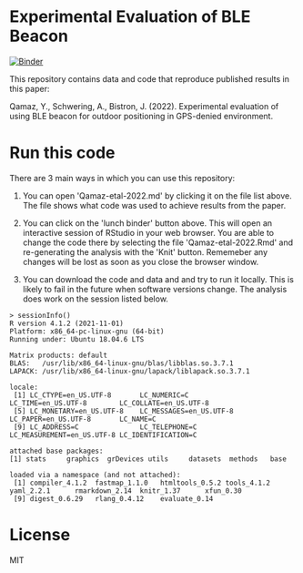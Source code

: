 # Experimental Evaluation of BLE Beacon

[![Binder](https://mybinder.org/badge_logo.svg)](https://mybinder.org/v2/gh/YouQam/experimental-evaluation-ble-beacon/HEAD)

This repository contains data and code that reproduce published results in this paper:

Qamaz, Y., Schwering, A., Bistron, J. (2022). Experimental evaluation of using BLE beacon for outdoor positioning in GPS-denied environment. 

# Run this code

There are 3 main ways in which you can use this repository:

1. You can open 'Qamaz-etal-2022.md' by clicking it on the file list above. The file shows what code was used to achieve results from the paper.

2. You can click on the 'lunch binder' button above. This will open an interactive session of RStudio in your web browser. You are able to change the code there by selecting the file 'Qamaz-etal-2022.Rmd' and re-generating the analysis with the 'Knit' button. Rememeber any changes will be lost as soon as you close the browser window.

3. You can download the code and data and and try to run it locally. This is likely to fail in the future when software versions change. The analysis does work on the session listed below.



```
> sessionInfo()
R version 4.1.2 (2021-11-01)
Platform: x86_64-pc-linux-gnu (64-bit)
Running under: Ubuntu 18.04.6 LTS

Matrix products: default
BLAS:   /usr/lib/x86_64-linux-gnu/blas/libblas.so.3.7.1
LAPACK: /usr/lib/x86_64-linux-gnu/lapack/liblapack.so.3.7.1

locale:
 [1] LC_CTYPE=en_US.UTF-8       LC_NUMERIC=C               LC_TIME=en_US.UTF-8        LC_COLLATE=en_US.UTF-8    
 [5] LC_MONETARY=en_US.UTF-8    LC_MESSAGES=en_US.UTF-8    LC_PAPER=en_US.UTF-8       LC_NAME=C                 
 [9] LC_ADDRESS=C               LC_TELEPHONE=C             LC_MEASUREMENT=en_US.UTF-8 LC_IDENTIFICATION=C       

attached base packages:
[1] stats     graphics  grDevices utils     datasets  methods   base     

loaded via a namespace (and not attached):
 [1] compiler_4.1.2  fastmap_1.1.0   htmltools_0.5.2 tools_4.1.2     yaml_2.2.1      rmarkdown_2.14  knitr_1.37      xfun_0.30      
 [9] digest_0.6.29   rlang_0.4.12    evaluate_0.14   
```


# License
MIT
